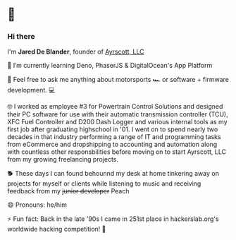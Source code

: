 # 👋
### Hi there 


I'm **Jared De Blander**, founder of [Ayrscott, LLC](https://ayrscott.com/)

🌱 I’m currently learning Deno, PhaserJS & DigitalOcean's App Platform

💬 Feel free to ask me anything about motorsports 🏎️ or software + firmware development. 💻

🤓 I worked as employee #3 for Powertrain Control Solutions and designed their PC software for use with their automatic transmission controller (TCU), XFC Fuel Controller and D200 Dash Logger and various internal tools as my first job after graduating highschool in '01.  I went on to spend nearly two decades in that industry performing a range of IT and programming tasks from eCommerce and dropshipping to accounting and automation along with countless other responsbilities before moving on to start Ayrscott, LLC from my growing freelancing projects.

🐕 These days I can found behounnd my desk at home tinkering away on projects for myself or clients while listening to music and receiving feedback from my ~~junior developer~~  Peach 

😄 Pronouns: he/him

⚡ Fun fact: Back in the late '90s I came in 251st place in hackerslab.org's worldwide hacking competition! 🥷

<!--
**jwd83/jwd83** is a ✨ _special_ ✨ repository because its `README.md` (this file) appears on your GitHub profile.

Here are some ideas to get you started:

- 🔭 I’m currently working on ...
- 🌱 I’m currently learning ...
- 👯 I’m looking to collaborate on ...
- 🤔 I’m looking for help with ...
- 💬 Ask me about ...
- 📫 How to reach me: ...
- 😄 Pronouns: ...
- ⚡ Fun fact: ...
-->
